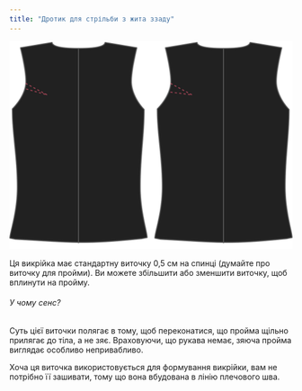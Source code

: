 ```yaml
---
title: "Дротик для стрільби з жита ззаду"
---
```


![Дротик для стрільби з жита ззаду](backscyedart.svg)

Ця викрійка має стандартну виточку 0,5 см на спинці (думайте про виточку для пройми). Ви можете збільшити або зменшити виточку, щоб вплинути на пройму.

<Note>

###### У чому сенс?

Суть цієї виточки полягає в тому, щоб переконатися, що пройма щільно прилягає до тіла, а не зяє.
Враховуючи, що рукава немає, зяюча пройма виглядає особливо непривабливо.

Хоча ця виточка використовується для формування викрійки, вам не потрібно її зашивати, тому що вона вбудована в лінію плечового шва.

</Note>




